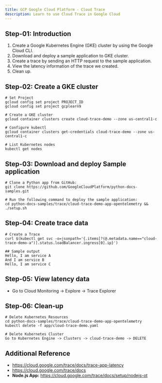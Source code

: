 ```yaml
---
title: GCP Google Cloud Platform - Cloud Trace
description: Learn to use Cloud Trace in Google Cloud
---
```


## Step-01: Introduction
1. Create a Google Kubernetes Engine (GKE) cluster by using the Google Cloud CLI.
2. Download and deploy a sample application to GKE cluster.
3. Create a trace by sending an HTTP request to the sample application.
4. View the latency information of the trace we created.
5. Clean up.

## Step-02: Create a GKE cluster
```t
# Set Project
gcloud config set project PROJECT_ID
gcloud config set project gcplearn9

# Create a GKE cluster
gcloud container clusters create cloud-trace-demo --zone us-central1-c

# Configure kubectl
gcloud container clusters get-credentials cloud-trace-demo --zone us-central1-c

# List Kubernetes nodes
kubectl get nodes
```

## Step-03: Download and deploy Sample application
```t
# Clone a Python app from GitHub:
git clone https://github.com/GoogleCloudPlatform/python-docs-samples.git

# Run the following command to deploy the sample application:
cd python-docs-samples/trace/cloud-trace-demo-app-opentelemetry && ./setup.sh
```

## Step-04: Create trace data
```t
# Create a Trace
curl $(kubectl get svc -o=jsonpath='{.items[?(@.metadata.name=="cloud-trace-demo-a")].status.loadBalancer.ingress[0].ip}')

## Sample output
Hello, I am service A
And I am service B
Hello, I am service C
```

## Step-05: View latency data
- Go to Cloud Monitoring -> Explore -> Trace Explorer

## Step-06: Clean-up
```t
# Delete Kubernetes Resources
cd python-docs-samples/trace/cloud-trace-demo-app-opentelemetry
kubectl delete -f app/cloud-trace-demo.yaml

# Delete Kubernetes Cluster
Go to Kubernetes Engine -> Clusters -> cloud-trace-demo -> DELETE
```

## Additional Reference
- https://cloud.google.com/trace/docs/trace-app-latency
- https://cloud.google.com/trace/docs
- **Node.js App:** https://cloud.google.com/trace/docs/setup/nodejs-ot
